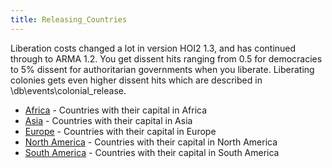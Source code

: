 ```yaml
---
title: Releasing_Countries
---
```


Liberation costs changed a lot in version HOI2 1.3, and has continued through to ARMA 1.2. You get dissent hits ranging from 0.5 for democracies to 5% dissent for authoritarian governments when you liberate. Liberating colonies gets even higher dissent hits which are described in \\db\\events\\colonial_release.

- [Africa](/wiki/Africa "Africa") \- Countries with their capital in Africa
- [Asia](/wiki/Asia "Asia") \- Countries with their capital in Asia
- [Europe](/wiki/Europe "Europe") \- Countries with their capital in Europe
- [North America](/wiki/North_America "North America") \- Countries with their capital in North America
- [South America](/wiki/South_America "South America") \- Countries with their capital in South America
